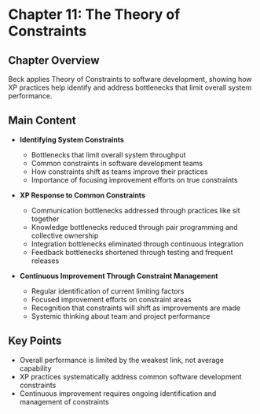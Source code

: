 # Chapter 11: The Theory of Constraints

## Chapter Overview
Beck applies Theory of Constraints to software development, showing how XP practices help identify and address bottlenecks that limit overall system performance.

## Main Content
- **Identifying System Constraints**
  - Bottlenecks that limit overall system throughput
  - Common constraints in software development teams
  - How constraints shift as teams improve their practices
  - Importance of focusing improvement efforts on true constraints

- **XP Response to Common Constraints**
  - Communication bottlenecks addressed through practices like sit together
  - Knowledge bottlenecks reduced through pair programming and collective ownership
  - Integration bottlenecks eliminated through continuous integration
  - Feedback bottlenecks shortened through testing and frequent releases

- **Continuous Improvement Through Constraint Management**
  - Regular identification of current limiting factors
  - Focused improvement efforts on constraint areas
  - Recognition that constraints will shift as improvements are made
  - Systemic thinking about team and project performance

## Key Points
- Overall performance is limited by the weakest link, not average capability
- XP practices systematically address common software development constraints
- Continuous improvement requires ongoing identification and management of constraints